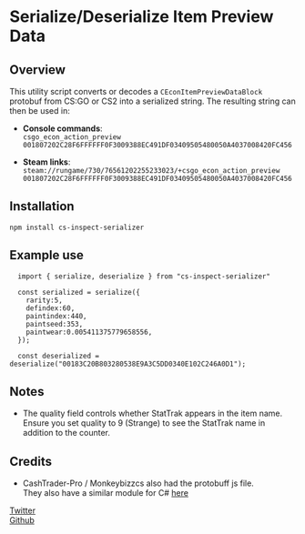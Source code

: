 # Serialize/Deserialize Item Preview Data  

## Overview  
This utility script converts or decodes a `CEconItemPreviewDataBlock` protobuf from CS:GO or CS2 into a serialized string. The resulting string can then be used in:  

- **Console commands**:  
`csgo_econ_action_preview 001807202C28F6FFFFFF0F3009388EC491DF03409505480050A4037008420FC456`

- **Steam links**:  
`steam://rungame/730/76561202255233023/+csgo_econ_action_preview 001807202C28F6FFFFFF0F3009388EC491DF03409505480050A4037008420FC456`

## Installation  

`npm install cs-inspect-serializer`

## Example use  
```
  import { serialize, deserialize } from "cs-inspect-serializer"

  const serialized = serialize({
    rarity:5,
    defindex:60,
    paintindex:440,
    paintseed:353,
    paintwear:0.005411375779658556,
  });

  const deserialized = deserialize("00183C20B803280538E9A3C5DD0340E102C246A0D1");
```

## Notes

- The quality field controls whether StatTrak appears in the item name. Ensure you set quality to 9 (Strange) to see the StatTrak name in addition to the counter.

## Credits

- CashTrader-Pro / Monkeybizzcs also had the protobuff js file.  
They also have a similar module for C# [here](https://github.com/CashTrader-Pro/cs2-gen)

[Twitter](https://x.com/MonkeyBizzCS)  
[Github](https://github.com/CashTrader-Pro/cs2-gen/tree/main)